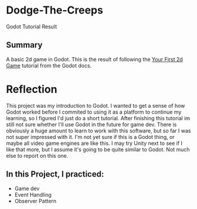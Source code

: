 # Dodge-The-Creeps
Godot Tutorial Result

## Summary

A basic 2d game in Godot. This is the result of following the [Your First 2d Game](https://docs.godotengine.org/en/stable/getting_started/first_2d_game/index.html) tutorial from the Godot docs.

# Reflection

This project was my introduction to Godot. I wanted to get a sense of how Godot worked before I commited to using it as a platform to continue my learning, so I figured I'd just do a short tutorial. After finishing this tutorial im still not sure whether I'll use Godot in the future for game dev. There is obviously a huge amount to learn to work with this software, but so far I was not super impressed with it. I'm not yet sure if this is a Godot thing, or maybe all video game engines are like this. I may try Unity next to see if I like that more, but I assume it's going to be quite similar to Godot. Not much else to report on this one.

## In this Project, I practiced:
  - Game dev
  - Event Handling
  - Observer Pattern
